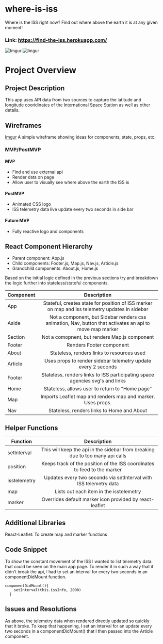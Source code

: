 # where-is-iss
Where is the ISS right now? Find out where above the earth it is at any given moment!

### Link: https://find-the-iss.herokuapp.com/

![Imgur](https://i.imgur.com/P602IGO.png)
![Imgur](https://i.imgur.com/oqQ8BEJ.png)


# Project Overview

## Project Description
This app uses API data from two sources to capture the latitude and longitude cooridinates of the International Space Station as well as other details. 

## Wireframes

[Imgur](https://i.imgur.com/0yy58Zt.jpg)
A simple wireframe showing ideas for components, state, props, etc.

### MVP/PostMVP 

 
#### MVP 
- Find and use external api 
- Render data on page 
- Allow user to visually see where above the earth the ISS is

#### PostMVP 
- Animated CSS logo
- ISS telemetry data live update every two seconds in side bar

#### Future MVP
- Fully reactive logo and components

## React Component Hierarchy
- Parent component: App.js
- Child components:  Footer.js, Map.js, Nav.js, Article.js
- Grandchild components: About.js, Home.js


Based on the initial logic defined in the previous sections try and breakdown the logic further into stateless/stateful components. 

| Component | Description | 
| --- | :---: |  
| App | Stateful, creates state for position of ISS marker on map and iss telemetry updates in sidebar | 
| Aside | Not a component, but Sidebar renders css animation, Nav, button that activates an api to move map marker | 
| Section | Not a comopnent, but renders Map.js component |
| Footer | Renders Footer component |
| About | Stateless, renders links to resources used |
| Article | Uses props to render sidebar telemetry update every 2 seconds |
| Footer | Stateless, renders links to ISS participating space agencies svg's and links |
| Home | Stateless, allows user to return to "Home page" |
| Map | Imports Leaflet map and renders map and marker. Uses props. |
| Nav | Stateless, renders links to Home and About |


## Helper Functions

| Function | Description | 
| --- | :---: |  
| setInterval | This will keep the api in the sidebar from breaking due to too many api calls | 
| position | Keeps track of the position of the ISS coordinates to feed to the marker |
| isstelemetry | Updates every two seconds via setInterval with ISS telemetry data
| map | Lists out each item in the isstelemetry |
| marker | Overrides default marker icon provided by react-leaflet |

## Additional Libraries
 React-Leaflet: To create map and marker functions

## Code Snippet
To show the constant movement of the ISS I wanted to list telemetry data that could be seen on the main app page. To render it in such a way that it didn't break the api, I had to set an interval for every two seconds in an componentDidMount function.  

```
componentDidMount(){
    setInterval(this.issInfo, 2000)
  }
```

## Issues and Resolutions
 As above, the telemetry data when rendered directly updated so quickly that it broke. To keep that happening, I set an interval for an update every two seconds in a componentDidMount() that I then passed into the Article component.

